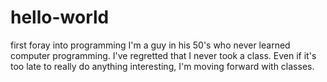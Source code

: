# hello-world
first foray into  programming
I'm a guy in his 50's who never learned computer programming. I've regretted that I never took a class. Even if it's too late to really do anything interesting, I'm moving forward with classes. 
